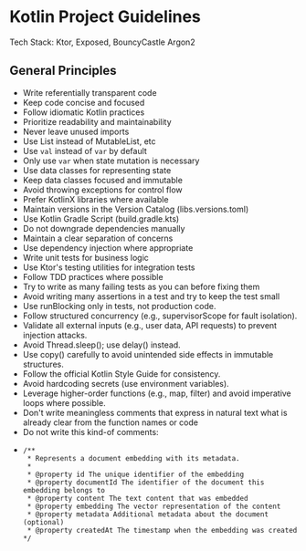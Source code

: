 # Kotlin Project Guidelines

Tech Stack: Ktor, Exposed, BouncyCastle Argon2

## General Principles

- Write referentially transparent code
- Keep code concise and focused
- Follow idiomatic Kotlin practices
- Prioritize readability and maintainability
- Never leave unused imports
- Use List instead of MutableList, etc
- Use `val` instead of `var` by default
- Only use `var` when state mutation is necessary
- Use data classes for representing state
- Keep data classes focused and immutable
- Avoid throwing exceptions for control flow
- Prefer KotlinX libraries where available
- Maintain versions in the Version Catalog (libs.versions.toml)
- Use Kotlin Gradle Script (build.gradle.kts)
- Do not downgrade dependencies manually
- Maintain a clear separation of concerns
- Use dependency injection where appropriate
- Write unit tests for business logic
- Use Ktor's testing utilities for integration tests
- Follow TDD practices where possible
- Try to write as many failing tests as you can before fixing them
- Avoid writing many assertions in a test and try to keep the test small
- Use runBlocking only in tests, not production code.
- Follow structured concurrency (e.g., supervisorScope for fault isolation).
- Validate all external inputs (e.g., user data, API requests) to prevent injection attacks.
- Avoid Thread.sleep(); use delay() instead.
- Use copy() carefully to avoid unintended side effects in immutable structures.
- Follow the official Kotlin Style Guide for consistency.
- Avoid hardcoding secrets (use environment variables).
- Leverage higher-order functions (e.g., map, filter) and avoid imperative loops where possible.
- Don't write meaningless comments that express in natural text what is already clear from the function names or code
- Do not write this kind-of comments:
- ```
  /**
   * Represents a document embedding with its metadata.
   *
   * @property id The unique identifier of the embedding
   * @property documentId The identifier of the document this embedding belongs to
   * @property content The text content that was embedded
   * @property embedding The vector representation of the content
   * @property metadata Additional metadata about the document (optional)
   * @property createdAt The timestamp when the embedding was created
  */
  ```